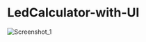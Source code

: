 # LedCalculator-with-UI
![Screenshot_1](https://user-images.githubusercontent.com/71102943/113521653-e3479e80-95ab-11eb-8a06-2b6794368833.png)
